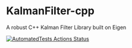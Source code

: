 # KalmanFilter-cpp
A robust C++ Kalman Filter Library built on Eigen

[![AutomatedTests Actions Status](https://github.com/ParkerBarrett959/kalmanfilter-cpp/workflows/KalmanCpp-Master/badge.svg)](https://github.com/ParkerBarrett959/kalmanfilter-cpp/actions)
